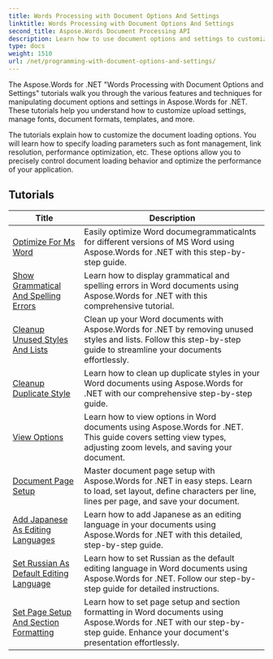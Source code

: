 ```yaml
---
title: Words Processing with Document Options And Settings
linktitle: Words Processing with Document Options And Settings
second_title: Aspose.Words Document Processing API
description: Learn how to use document options and settings to customize and control the behavior of Word documents with Aspose.Words for .NET. The tutorials guide you through the different features such as document properties.
type: docs
weight: 1510
url: /net/programming-with-document-options-and-settings/
---
```

The Aspose.Words for .NET "Words Processing with Document Options and Settings" tutorials walk you through the various features and techniques for manipulating document options and settings in Aspose.Words for .NET. These tutorials help you understand how to customize upload settings, manage fonts, document formats, templates, and more.

The tutorials explain how to customize the document loading options. You will learn how to specify loading parameters such as font management, link resolution, performance optimization, etc. These options allow you to precisely control document loading behavior and optimize the performance of your application.

 ## Tutorials
| Title | Description |
| --- | --- |
| [Optimize For Ms Word](./optimize-for-ms-word/) | Easily optimize Word documegrammaticalnts for different versions of MS Word using Aspose.Words for .NET with this step-by-step guide. |
| [Show Grammatical And Spelling Errors](./show-grammatical-and-spelling-errors/) | Learn how to display grammatical and spelling errors in Word documents using Aspose.Words for .NET with this comprehensive tutorial. |
| [Cleanup Unused Styles And Lists](./cleanup-unused-styles-and-lists/) | Clean up your Word documents with Aspose.Words for .NET by removing unused styles and lists. Follow this step-by-step guide to streamline your documents effortlessly. |
| [Cleanup Duplicate Style](./cleanup-duplicate-style/) | Learn how to clean up duplicate styles in your Word documents using Aspose.Words for .NET with our comprehensive step-by-step guide. |
| [View Options](./view-options/) | Learn how to view options in Word documents using Aspose.Words for .NET. This guide covers setting view types, adjusting zoom levels, and saving your document. |
| [Document Page Setup](./document-page-setup/) | Master document page setup with Aspose.Words for .NET in easy steps. Learn to load, set layout, define characters per line, lines per page, and save your document. |
| [Add Japanese As Editing Languages](./add-japanese-as-editing-languages/) | Learn how to add Japanese as an editing language in your documents using Aspose.Words for .NET with this detailed, step-by-step guide. |
| [Set Russian As Default Editing Language](./set-russian-as-default-editing-language/) | Learn how to set Russian as the default editing language in Word documents using Aspose.Words for .NET. Follow our step-by-step guide for detailed instructions. |
| [Set Page Setup And Section Formatting](./set-page-setup-and-section-formatting/) | Learn how to set page setup and section formatting in Word documents using Aspose.Words for .NET with our step-by-step guide. Enhance your document's presentation effortlessly. |
